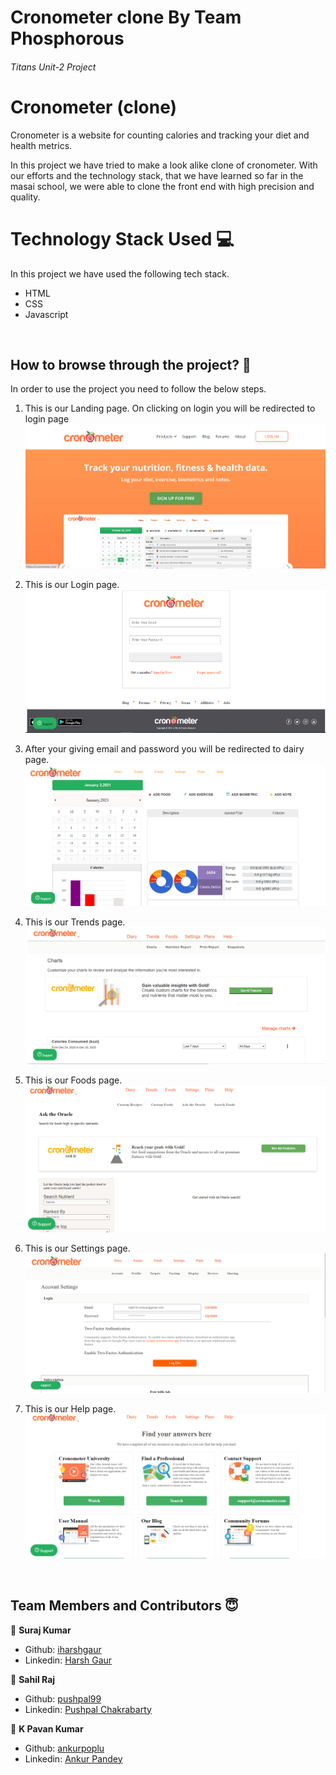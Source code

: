 # Cronometer clone By Team Phosphorous
###### Titans Unit-2 Project

# Cronometer (clone) 

Cronometer is a website for counting calories and tracking your diet and health metrics.

In this project we have tried to make a look alike clone of cronometer. With our efforts and the technology stack, that we have learned so far in the masai school, we were able to clone the front end with high precision and quality.

# Technology Stack Used 💻

In this project we have used the following tech stack.

- HTML <i class="devicon-html5-plain colored"></i>
- CSS <i class="devicon-css3-plain colored"></i>
- Javascript <i class="devicon-javascript-plain colored"></i>


<br>

## How to browse through the project? 🤔

In order to use the project you need to follow the below steps.

1.  This is our Landing page. On clicking on login you will be redirected to login page
    <img src="landing.png" >

2.  This is our Login page.
    <img src="login.png">
    
3.  After your giving email and password you will be redirected to dairy page.
    <img src="dairy.png">

4.  This is our Trends page.
    <img src="trends.png">

5.  This is our Foods page.
    <img src="foods.png">

6.  This is our Settings page.
    <img src="setting.png">

7.  This is our Help page.
    <img src="help.png">

<br>

## Team Members and Contributors 😇

👤 **Suraj Kumar**

- Github: [iharshgaur](https://github.com/Digitalsuraj)
- Linkedin: [Harsh Gaur
  ](https://www.linkedin.com/in/digitalsurajbabu/)

👤 **Sahil Raj**

- Github: [pushpal99](https://github.com/sahil2019)
- Linkedin: [Pushpal Chakrabarty](https://www.linkedin.com/in/)

👤 **K Pavan Kumar**

- Github: [ankurpoplu](https://github.com/pavangoudk)
- Linkedin: [Ankur Pandey](https://www.linkedin.com/in/k-pavan-kumar-613345aa/)
